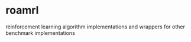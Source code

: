 # roamrl
reinforcement learning algorithm implementations and wrappers for other benchmark implementations 
